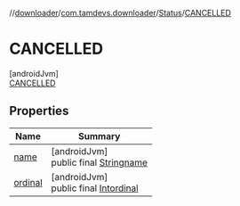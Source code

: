//[downloader](../../../../index.md)/[com.tamdevs.downloader](../../index.md)/[Status](../index.md)/[CANCELLED](index.md)

# CANCELLED

[androidJvm]\
[CANCELLED](index.md)

## Properties

| Name | Summary |
|---|---|
| [name](../-u-n-k-n-o-w-n/index.md#-372974862%2FProperties%2F1725225430) | [androidJvm]<br>public final [String](https://kotlinlang.org/api/latest/jvm/stdlib/kotlin/-string/index.html)[name](../-u-n-k-n-o-w-n/index.md#-372974862%2FProperties%2F1725225430) |
| [ordinal](../-u-n-k-n-o-w-n/index.md#-739389684%2FProperties%2F1725225430) | [androidJvm]<br>public final [Int](https://kotlinlang.org/api/latest/jvm/stdlib/kotlin/-int/index.html)[ordinal](../-u-n-k-n-o-w-n/index.md#-739389684%2FProperties%2F1725225430) |
